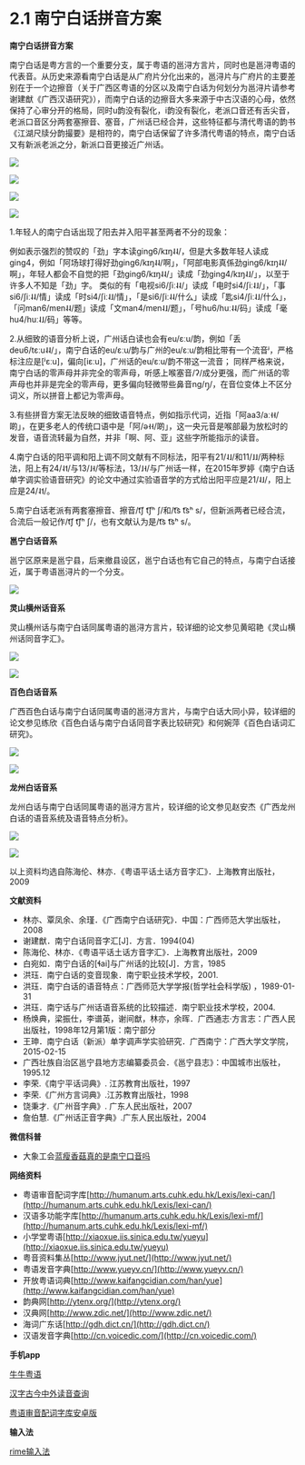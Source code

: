 # 2.1 南宁白话拼音方案

**南宁白话拼音方案**

南宁白话是粤方言的一个重要分支，属于粤语的邕浔方言片，同时也是邕浔粤语的代表音。从历史来源看南宁白话是从广府片分化出来的，邕浔片与广府片的主要差别在于一个边擦音（关于广西区粤语的分区以及南宁白话为何划分为邕浔片请参考谢建猷《广西汉语研究》），而南宁白话的边擦音大多来源于中古汉语的心母，依然保持了心审分开的格局，同时u韵没有裂化，i韵没有裂化，老派口音还有舌尖音，老派口音区分两套塞擦音、塞音，广州话已经合并，这些特征都与清代粤语的韵书《江湖尺牍分韵撮要》是相符的，南宁白话保留了许多清代粤语的特点，南宁白话又有新派老派之分，新派口音更接近广州话。

![](http://pcj4g4ziw.bkt.clouddn.com/image/section2.1/import.png)

![](http://pcj4g4ziw.bkt.clouddn.com/image/section2.1/import2.png)

![](http://pcj4g4ziw.bkt.clouddn.com/image/section2.1/import3.png)

![](http://pcj4g4ziw.bkt.clouddn.com/image/section2.1/import4.png)

1.年轻人的南宁白话出现了阳去并入阳平甚至两者不分的现象：

例如表示强烈的赞叹的「劲」字本读ging6/kɪŋ˨˨/，但是大多数年轻人读成ging4，例如「阿场球打得好劲ging6/kɪŋ˨˨/啊」，「阿部电影真係劲ging6/kɪŋ˨˨/啊」，年轻人都会不自觉的把「劲ging6/kɪŋ˨˨/」读成「劲ging4/kɪŋ˨˩/」，以至于许多人不知是「劲」字。
类似的有「电视si6/ʃiː˨˨/」读成「电时si4/ʃiː˨˩/」，「事si6/ʃiː˨˨/情」读成「时si4/ʃiː˨˩/情」，「是si6/ʃiː˨˨/什么」读成「匙si4/ʃiː˨˩/什么」，「问man6/mɐn˨˨/题」读成「文man4/mɐn˨˩/题」，「号hu6/huː˨˨/码」读成「毫hu4/huː˨˩/码」等等。

2.从细致的语音分析上说，广州话白读也会有eu/ɛːu/韵，例如「丢deu6/tɛːu˨˨/」，南宁白话的eu/ɛːu/韵与广州的eu/ɛːu/韵相比带有一个流音ʲ，严格标注应是[ʲɛːu]，偏向[iɛːu]，广州话的eu/ɛːu/韵不带这一流音；
同样严格来说，南宁白话的零声母并非完全的零声母，听感上喉塞音/ʔ/成分更强，而广州话的零声母也并非是完全的零声母，更多偏向轻微带些鼻音ng/ŋ̩/，在音位变体上不区分词义，所以拼音上都记为零声母。

3.有些拼音方案无法反映的细致语音特点，例如指示代词，近指「阿aa3/aː˧˧/啲」，在更多老人的传统口语中是「阿/ə˧˧/啲」，这一央元音是喉部最为放松时的发音，语音流转最为自然，并非「啊、阿、亚」这些字所能指示的读音。

4.南宁白话的阳平调和阳上调不同文献有不同标法，阳平有21/˨˩/和11/˩˩/两种标法，阳上有24/˨˦/与13/˩˧/等标法，13/˩˧/与广州话一样，在2015年罗婷《南宁白话单字调实验语音研究》的论文中通过实验语音学的方式给出阳平应是21/˨˩/，阳上应是24/˨˦/。

5.南宁白话老派有两套塞擦音、擦音/t͡ʃ t͡ʃʰ ʃ/和/t͡s t͡sʰ s/，但新派两者已经合流，合流后一般记作/t͡ʃ t͡ʃʰ ʃ/，也有文献认为是/t͡s t͡sʰ s/。

**邕宁白话音系**

邕宁区原来是邕宁县，后来撤县设区，邕宁白话也有它自己的特点，与南宁白话接近，属于粤语邕浔片的一个分支。

![](http://pcj4g4ziw.bkt.clouddn.com/image/section2.1/邕宁白话音系.png)

**灵山横州话音系**

灵山横州话与南宁白话同属粤语的邕浔方言片，较详细的论文参见黄昭艳《灵山横州话同音字汇》。

![](http://pcj4g4ziw.bkt.clouddn.com/image/section2.1/灵山横州话1.png)

![](http://pcj4g4ziw.bkt.clouddn.com/image/section2.1/灵山横州话2.png)

**百色白话音系**

广西百色白话与南宁白话同属粤语的邕浔方言片，与南宁白话大同小异，较详细的论文参见练欣《百色白话与南宁白话同音字表比较研究》和何婉萍《百色白话词汇研究》。

![](http://pcj4g4ziw.bkt.clouddn.com/image/section2.1/百色白话音系1.png)

![](http://pcj4g4ziw.bkt.clouddn.com/image/section2.1/百色白话音系2.png)

**龙州白话音系**

龙州白话与南宁白话同属粤语的邕浔方言片，较详细的论文参见赵安杰《广西龙州白话的语音系统及语音特点分析》。

![](http://pcj4g4ziw.bkt.clouddn.com/image/section2.1/龙州白话1.png)

![](http://pcj4g4ziw.bkt.clouddn.com/image/section2.1/龙州白话2.png)

以上资料均选自陈海伦、林亦．《粤语平话土话方音字汇》．上海教育出版社，2009

**文献资料**

* 林亦、覃凤余、余瑾．《广西南宁白话研究》．中国：广西师范大学出版社，2008
* 谢建猷．南宁白话同音字汇\[J\]．方言．1994\(04\)
* 陈海伦、林亦．《粤语平话土话方音字汇》．上海教育出版社，2009
* 白宛如．南宁白话的\[ɬai\]与广州话的比较\[J\]．方言，1985
* 洪珏．南宁白话的变音现象．南宁职业技术学校，2001.
* 洪珏．南宁白话的语音特点：广西师范大学学报\(哲学社会科学版\) ，1989-01-31
* 洪珏．南宁话与广州话语音系统的比较描述．南宁职业技术学校，2004.
* 杨焕典，梁振仕，李谱英，谢间猷，林亦，余晖．广西通志·方言志：广西人民出版社，1998年12月第1版：南宁部分
* 王珅．南宁白话（新派）单字调声学实验研究．广西南宁：广西大学文学院，2015-02-15
* 广西壮族自治区邕宁县地方志编纂委员会．《邕宁县志》：中国城市出版社，1995.12
* 李荣.《南宁平话词典》. 江苏教育出版社，1997
* 李荣.《广州方言词典》.江苏教育出版社，1998
* 饶秉才.《广州音字典》. 广东人民出版社，2007
* 詹伯慧.《广州话正音字典》.广东人民出版社，2004

**微信科普**

* 大象工会[蓝瘦香菇真的是南宁口音吗](https://mp.weixin.qq.com/s?__biz=MjM5NzQwNjcyMQ==&mid=2651007218&idx=1&sn=1886a455a5742771eea8e7b71e9d6598&chksm=bd2df99c8a5a708aad75ae360655fded0bc4975bd4f8147c3aac72e6a3e12593267d4267ad85&scene=0#rd)

**网络资料**

* 粤语审音配词字库[http://humanum.arts.cuhk.edu.hk/Lexis/lexi-can/](http://humanum.arts.cuhk.edu.hk/Lexis/lexi-can/)
* 汉语多功能字库[http://humanum.arts.cuhk.edu.hk/Lexis/lexi-mf/](http://humanum.arts.cuhk.edu.hk/Lexis/lexi-mf/)
* 小学堂粤语[http://xiaoxue.iis.sinica.edu.tw/yueyu](http://xiaoxue.iis.sinica.edu.tw/yueyu)
* 粤音资料集丛[http://www.jyut.net/](http://www.jyut.net/)
* 粤语发音字典[http://www.yueyv.cn/](http://www.yueyv.cn/)
* 开放粤语词典[http://www.kaifangcidian.com/han/yue](http://www.kaifangcidian.com/han/yue)
* 韵典网[http://ytenx.org/](http://ytenx.org/)
* 汉典网[http://www.zdic.net/](http://www.zdic.net/)
* 海词广东话[http://gdh.dict.cn/](http://gdh.dict.cn/)
* 汉语发音字典[http://cn.voicedic.com/](http://cn.voicedic.com/)

**手机app**

[牛牛粤语](http://os-android.liqucn.com/rj/43379.shtml)

[汉字古今中外读音查询](http://www.wandoujia.com/apps-maigosoft.mcpdict)

[粤语审音配词字库安卓版](http://dl.pconline.com.cn/download/784980.html)

**输入法**

[rime输入法](http://rime.im/)

